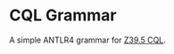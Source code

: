 # CQL Grammar
A simple ANTLR4 grammar for [Z39.5 CQL](https://en.wikipedia.org/wiki/Contextual_Query_Language).  

